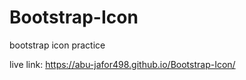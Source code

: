 # Bootstrap-Icon
bootstrap icon practice

live link: https://abu-jafor498.github.io/Bootstrap-Icon/
